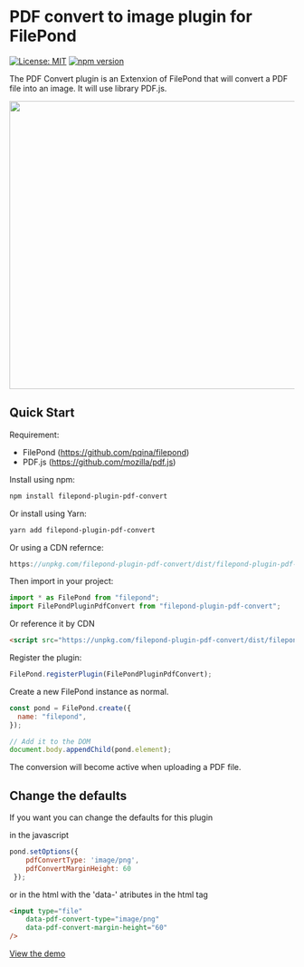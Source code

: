 # PDF convert to image plugin for FilePond 

[![License: MIT](https://img.shields.io/badge/license-MIT-blue.svg)](https://github.com/alexandreDavid/filepond-plugin-pdf-convert/blob/master/LICENSE)
[![npm version](https://badge.fury.io/js/filepond-plugin-pdf-convert.svg)](https://www.npmjs.com/package/filepond-plugin-pdf-convert)

The PDF Convert plugin is an Extenxion of FilePond that will convert a PDF file into an image. It will use library PDF.js.

<img src="https://raw.githubusercontent.com/alexandreDavid/filepond-plugin-pdf-convert/demo.gif" width="508" alt=""/>

## Quick Start

Requirement:
* FilePond (https://github.com/pqina/filepond)
* PDF.js (https://github.com/mozilla/pdf.js)

Install using npm:

```bash
npm install filepond-plugin-pdf-convert
```

Or install using Yarn:

```bash
yarn add filepond-plugin-pdf-convert
```
Or using a CDN refernce:

```js
https://unpkg.com/filepond-plugin-pdf-convert/dist/filepond-plugin-pdf-convert.min.js
```

Then import in your project:

```js
import * as FilePond from "filepond";
import FilePondPluginPdfConvert from "filepond-plugin-pdf-convert";
```

Or reference it by CDN

```html
<script src="https://unpkg.com/filepond-plugin-pdf-convert/dist/filepond-plugin-pdf-convert.min.js"></script>
```


Register the plugin:

```js
FilePond.registerPlugin(FilePondPluginPdfConvert);
```

Create a new FilePond instance as normal.

```js
const pond = FilePond.create({
  name: "filepond",
});

// Add it to the DOM
document.body.appendChild(pond.element);
```

The conversion will become active when uploading a PDF file.

## Change the defaults

If you want you can change the defaults for this plugin

in the javascript
```js
pond.setOptions({
    pdfConvertType: 'image/png',
    pdfConvertMarginHeight: 60
 });
```
or in the html with the 'data-' atributes in the html tag
```html
<input type="file"
    data-pdf-convert-type="image/png"
    data-pdf-convert-margin-height="60"
/>
```

[View the demo](https://alexandredavid.github.io/filepond-plugin-pdf-convert/)
